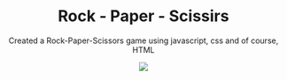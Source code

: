 <div align=center>
<h1 align=center>Rock - Paper - Scissirs</h1>
<p>Created a Rock-Paper-Scissors game using javascript, css and of course, HTML<p>
<a href=https://priyanshukr6.github.io/Rock-Paper-Scissors/><img src=https://img.shields.io/badge/%F0%9F%91%89-LIVE-success></a>
</div>




